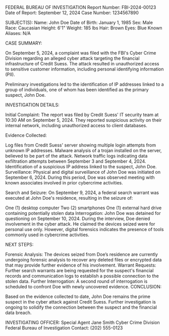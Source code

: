 FEDERAL BUREAU OF INVESTIGATION
Report Number: FBI-2024-00123
Date of Report: September 12, 2024
Case Number: 1234567890

SUBJECT(S):
Name: John Doe
Date of Birth: January 1, 1985
Sex: Male
Race: Caucasian
Height: 6'1"
Weight: 185 lbs
Hair: Brown
Eyes: Blue
Known Aliases: N/A

CASE SUMMARY:

On September 5, 2024, a complaint was filed with the FBI's Cyber Crime Division regarding an alleged cyber attack targeting the financial infrastructure of Credit Suess. The attack resulted in unauthorized access to sensitive customer information, including personal identifying information (PII).

Preliminary investigations led to the identification of IP addresses linked to a group of individuals, one of whom has been identified as the primary suspect, John Doe.

INVESTIGATION DETAILS:

Initial Complaint:
The report was filed by Credit Suess' IT security team at 10:30 AM on September 5, 2024. They reported suspicious activity on their internal network, including unauthorized access to client databases.

Evidence Collected:

Log files from Credit Suess' server showing multiple login attempts from unknown IP addresses.
Malware analysis of a trojan installed on the server, believed to be part of the attack.
Network traffic logs indicating data exfiltration attempts between September 3 and September 4, 2024.
Identification of a suspicious IP address linked to the suspect, John Doe.
Surveillance:
Physical and digital surveillance of John Doe was initiated on September 6, 2024. During this period, Doe was observed meeting with known associates involved in prior cybercrime activities.

Search and Seizure:
On September 9, 2024, a federal search warrant was executed at John Doe's residence, resulting in the seizure of:

One (1) desktop computer
Two (2) smartphones
One (1) external hard drive containing potentially stolen data
Interrogation:
John Doe was detained for questioning on September 10, 2024. During the interview, Doe denied involvement in the cyber attack. He claimed the devices seized were for personal use only. However, digital forensics indicates the presence of tools commonly used in cybercrime activities.

NEXT STEPS:

Forensic Analysis: The devices seized from Doe’s residence are currently undergoing forensic analysis to recover any deleted files or encrypted data that may provide further evidence of his involvement.
Warrant Requests: Further search warrants are being requested for the suspect's financial records and communication logs to establish a possible connection to the stolen data.
Further Interrogation: A second round of interrogation is scheduled to confront Doe with newly uncovered evidence.
CONCLUSION:

Based on the evidence collected to date, John Doe remains the prime suspect in the cyber attack against Credit Suess. Further investigation is ongoing to solidify the connection between the suspect and the financial data breach.

INVESTIGATING OFFICER:
Special Agent Jane Smith
Cyber Crime Division
Federal Bureau of Investigation
Contact: (202) 555-0123
